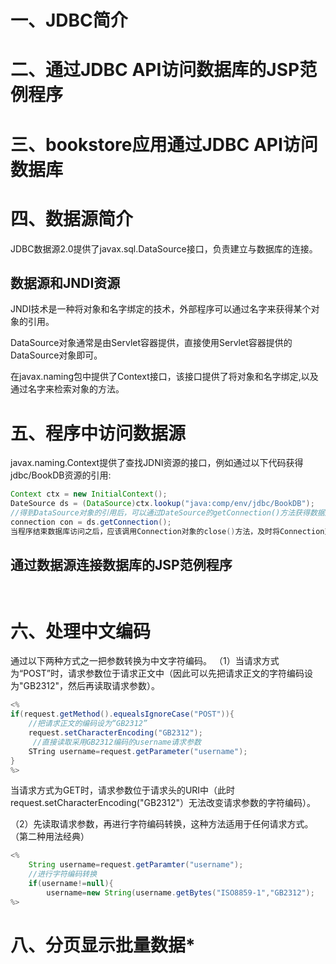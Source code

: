 # 一、JDBC简介

# 二、通过JDBC API访问数据库的JSP范例程序


# 三、bookstore应用通过JDBC API访问数据库


# 四、数据源简介
JDBC数据源2.0提供了javax.sql.DataSource接口，负责建立与数据库的连接。
## 数据源和JNDI资源
JNDI技术是一种将对象和名字绑定的技术，外部程序可以通过名字来获得某个对象的引用。

DataSource对象通常是由Servlet容器提供，直接使用Servlet容器提供的DataSource对象即可。

在javax.naming包中提供了Context接口，该接口提供了将对象和名字绑定,以及通过名字来检索对象的方法。
# 五、程序中访问数据源
javax.naming.Context提供了查找JDNI资源的接口，例如通过以下代码获得jdbc/BookDB资源的引用:
```java
Context ctx = new InitialContext();
DateSource ds = (DataSource)ctx.lookup("java:comp/env/jdbc/BookDB");
//得到DataSource对象的引用后，可以通过DateSource的getConnection()方法获得数据库连接对象Connection
connection con = ds.getConnection();
当程序结束数据库访问之后，应该调用Connection对象的close()方法，及时将Connection对象返回数据库连接池，使Connection对象恢复到空闲状态。
```
## 通过数据源连接数据库的JSP范例程序
```java



```

# 六、处理中文编码
通过以下两种方式之一把参数转换为中文字符编码。
（1）当请求方式为“POST”时，请求参数位于请求正文中（因此可以先把请求正文的字符编码设为"GB2312"，然后再读取请求参数）。
```java
<%
if(request.getMethod().equealsIgnoreCase("POST")){
    //把请求正文的编码设为“GB2312”
    request.setCharacterEncoding("GB2312");
     //直接读取采用GB2312编码的username请求参数
    STring username=request.getParameter("username");
}
%>
```
当请求方式为GET时，请求参数位于请求头的URI中（此时request.setCharacterEncoding("GB2312"）无法改变请求参数的字符编码）。

（2）先读取请求参数，再进行字符编码转换，这种方法适用于任何请求方式。（第二种用法经典）
```java
<%
    String username=request.getParamter("username");
    //进行字符编码转换
    if(username!=null){
        username=new String(username.getBytes("ISO8859-1","GB2312");
%>
```
# 八、分页显示批量数据*
